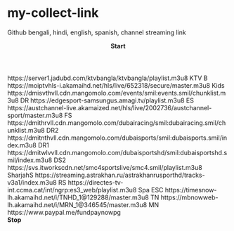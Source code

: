 # my-collect-link
Github bengali, hindi, english, spanish, channel streaming link 

<html>
  <body>
   <header>
    <b>Start</b>
    </header>
     <main>
https://server1.jadubd.com/ktvbangla/ktvbangla/playlist.m3u8 KTV B 
https://moiptvhls-i.akamaihd.net/hls/live/652318/secure/master.m3u8 Kids 
https://dmisvthvll.cdn.mangomolo.com/events/smil:events.smil/chunklist.m3u8 DR
https://edgesport-samsungus.amagi.tv/playlist.m3u8 ES
https://austchannel-live.akamaized.net/hls/live/2002736/austchannel-sport/master.m3u8 FS
https://dmithrvll.cdn.mangomolo.com/dubairacing/smil:dubairacing.smil/chunklist.m3u8 DR2
https://dmitnthvll.cdn.mangomolo.com/dubaisports/smil:dubaisports.smil/index.m3u8 DR1
https://dmitwlvvll.cdn.mangomolo.com/dubaisportshd/smil:dubaisportshd.smil/index.m3u8 DS2
https://svs.itworkscdn.net/smc4sportslive/smc4.smil/playlist.m3u8 SharjahS
https://streaming.astrakhan.ru/astrakhanrusporthd/tracks-v3a1/index.m3u8 RS
https://directes-tv-int.ccma.cat/int/ngrp:es3_web/playlist.m3u8 Spa ESC
https://timesnow-lh.akamaihd.net/i/TNHD_1@129288/master.m3u8 TN
https://mbnowweb-lh.akamaihd.net/i/MRN_1@346545/master.m3u8 MN
https://www.paypal.me/fundpaynowpg
     </main>
     <footer>
    <b>Stop</b>
   </footer>
  </body>
</html>



